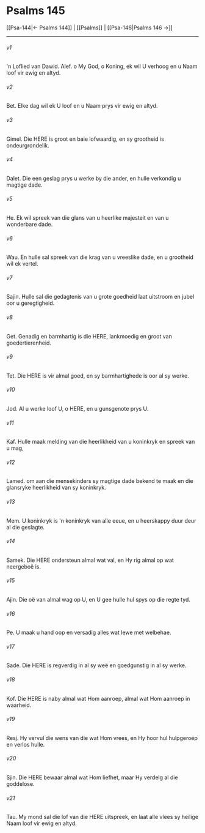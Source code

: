 # Psalms 145

[[Psa-144|← Psalms 144]] | [[Psalms]] | [[Psa-146|Psalms 146 →]]
***

###### v1
'n Loflied van Dawid. Alef. o My God, o Koning, ek wil U verhoog en u Naam loof vir ewig en altyd. 
###### v2
Bet. Elke dag wil ek U loof en u Naam prys vir ewig en altyd. 
###### v3
Gimel. Die HERE is groot en baie lofwaardig, en sy grootheid is ondeurgrondelik. 
###### v4
Dalet. Die een geslag prys u werke by die ander, en hulle verkondig u magtige dade. 
###### v5
He. Ek wil spreek van die glans van u heerlike majesteit en van u wonderbare dade. 
###### v6
Wau. En hulle sal spreek van die krag van u vreeslike dade, en u grootheid wil ek vertel. 
###### v7
Sajin. Hulle sal die gedagtenis van u grote goedheid laat uitstroom en jubel oor u geregtigheid. 
###### v8
Get. Genadig en barmhartig is die HERE, lankmoedig en groot van goedertierenheid. 
###### v9
Tet. Die HERE is vir almal goed, en sy barmhartighede is oor al sy werke. 
###### v10
Jod. Al u werke loof U, o HERE, en u gunsgenote prys U. 
###### v11
Kaf. Hulle maak melding van die heerlikheid van u koninkryk en spreek van u mag, 
###### v12
Lamed. om aan die mensekinders sy magtige dade bekend te maak en die glansryke heerlikheid van sy koninkryk. 
###### v13
Mem. U koninkryk is 'n koninkryk van alle eeue, en u heerskappy duur deur al die geslagte. 
###### v14
Samek. Die HERE ondersteun almal wat val, en Hy rig almal op wat neergeboë is. 
###### v15
Ajin. Die oë van almal wag op U, en U gee hulle hul spys op die regte tyd. 
###### v16
Pe. U maak u hand oop en versadig alles wat lewe met welbehae. 
###### v17
Sade. Die HERE is regverdig in al sy weë en goedgunstig in al sy werke. 
###### v18
Kof. Die HERE is naby almal wat Hom aanroep, almal wat Hom aanroep in waarheid. 
###### v19
Resj. Hy vervul die wens van die wat Hom vrees, en Hy hoor hul hulpgeroep en verlos hulle. 
###### v20
Sjin. Die HERE bewaar almal wat Hom liefhet, maar Hy verdelg al die goddelose. 
###### v21
Tau. My mond sal die lof van die HERE uitspreek, en laat alle vlees sy heilige Naam loof vir ewig en altyd. 
